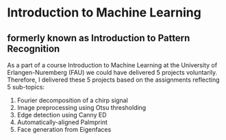 # Introduction to Machine Learning
## formerly known as Introduction to Pattern Recognition

As a part of a course Introduction to Machine Learning at the University of Erlangen-Nuremberg (FAU) we could have delivered 5 projects voluntarily. Therefore, I delivered these 5 projects based on the assignments reflecting 5 sub-topics:

1. Fourier decomposition of a chirp signal
2. Image preprocessing using Otsu thresholding
3. Edge detection using Canny ED
4. Automatically-aligned Palmprint
5. Face generation from Eigenfaces
